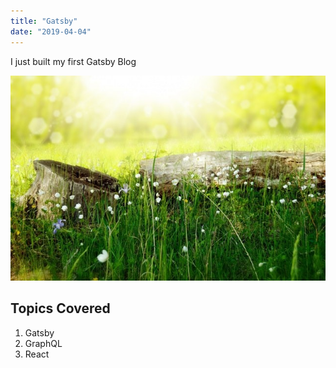 ```yaml
---
title: "Gatsby"
date: "2019-04-04"
---
```


I just built my first Gatsby Blog

![Grass pic](./grass-bg.jpg)

## Topics Covered

1. Gatsby
2. GraphQL
3. React